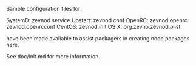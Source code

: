 Sample configuration files for:

SystemD: zevnod.service
Upstart: zevnod.conf
OpenRC:  zevnod.openrc
         zevnod.openrcconf
CentOS:  zevnod.init
OS X:    org.zevno.zevnod.plist

have been made available to assist packagers in creating node packages here.

See doc/init.md for more information.
